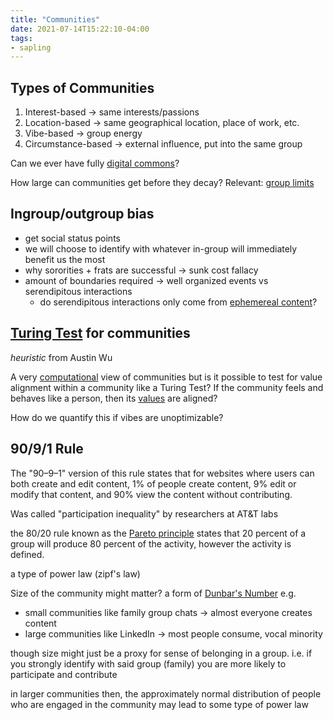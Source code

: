 ```yaml
---
title: "Communities"
date: 2021-07-14T15:22:10-04:00
tags:
- sapling
---
```


## Types of Communities
1.  Interest-based → same interests/passions
2.  Location-based → same geographical location, place of work, etc.
3.  Vibe-based → group energy
4.  Circumstance-based → external influence, put into the same group

Can we ever have fully [digital commons](thoughts/digital%20commons.md)?

How large can communities get before they decay? Relevant: [group limits](thoughts/group%20limits.md)

## Ingroup/outgroup bias
-   get social status points
-   we will choose to identify with whatever in-group will immediately benefit us the most
-   why sororities + frats are successful → sunk cost fallacy
-   amount of boundaries required → well organized events vs serendipitous interactions
	-   do serendipitous interactions only come from [ephemereal content](thoughts/ephemereal%20content.md)?

## [Turing Test](thoughts/Turing%20Test.md) for communities
*heuristic* from Austin Wu

A very [computational](thoughts/computability.md) view of communities but is it possible to test for value alignment within a community like a Turing Test? If the community feels and behaves like a person, then its [values](thoughts/value%20setting.md) are aligned?

How do we quantify this if vibes are unoptimizable?

## 90/9/1 Rule
The "90–9–1" version of this rule states that for websites where users can both create and edit content, 1% of people create content, 9% edit or modify that content, and 90% view the content without contributing.

Was called "participation inequality" by researchers at AT&T labs

 the 80/20 rule known as the [Pareto principle](https://en.wikipedia.org/wiki/Pareto_principle "Pareto principle") states that 20 percent of a group will produce 80 percent of the activity, however the activity is defined.
 
 a type of power law (zipf's law)
 
 Size of the community might matter? a form of [Dunbar's Number](thoughts/Dunbar's%20Number.md) e.g.
* small communities like family group chats -> almost everyone creates content
* large communities like LinkedIn -> most people consume, vocal minority
 
though size might just be a proxy for sense of belonging in a group. i.e. if you strongly identify with said group (family) you are more likely to participate and contribute

in larger communities then, the approximately normal distribution of people who are engaged in the community may lead to some type of power law
